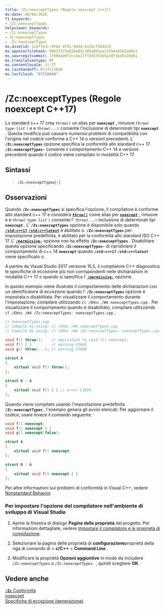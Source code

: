 ```yaml
---
title: /Zc:noexceptTypes (Regole noexcept C++17)
ms.date: 06/04/2020
f1_keywords:
- /Zc:noexceptTypes
helpviewer_keywords:
- /Zc:noexceptTypes
- Zc:noexceptTypes
- -Zc:noexceptTypes
ms.assetid: 1cbf7e3c-0f82-4f91-84dd-612bcf26d2c6
ms.openlocfilehash: 09817372e818a05c389a083aac5f04e03b1ab0e1
ms.sourcegitcommit: 1f009ab0f2cc4a177f2d1353d5a38f164612bdb1
ms.translationtype: MT
ms.contentlocale: it-IT
ms.lasthandoff: 07/27/2020
ms.locfileid: "87218949"
---
```

# <a name="zcnoexcepttypes-c17-noexcept-rules"></a>/Zc:noexceptTypes (Regole noexcept C++17)

Lo standard c++ 17 crea `throw()` un alias per **`noexcept`** , rimuove `throw(` *`type-list`* `)` e e `throw(...)` consente l'inclusione di determinati tipi **`noexcept`** . Questa modifica può causare numerosi problemi di compatibilità con l'origine nel codice conforme a C++ 14 o versioni precedenti. L' **`/Zc:noexceptTypes`** opzione specifica la conformità allo standard c++ 17. **`/Zc:noexceptTypes-`** consente il comportamento C++ 14 e versioni precedenti quando il codice viene compilato in modalità C++ 17.

## <a name="syntax"></a>Sintassi

> **`/Zc:noexceptTypes`**\[**`-`**]

## <a name="remarks"></a>Osservazioni

Quando **`/Zc:noexceptTypes`** si specifica l'opzione, il compilatore è conforme allo standard c++ 17 e considera [**`throw()`**](../../cpp/exception-specifications-throw-cpp.md) come alias per [**`noexcept`**](../../cpp/noexcept-cpp.md) , rimuove e e `throw(` *`type-list`* `)` consente l' `throw(...)` inclusione di determinati tipi **`noexcept`** . L' **`/Zc:noexceptTypes`** opzione è disponibile solo quando [**`/std:c++17`**](std-specify-language-standard-version.md) [**`/std:c++latest`**](std-specify-language-standard-version.md) è abilitato o. **`/Zc:noexceptTypes`** per impostazione predefinita, è abilitato per la conformità allo standard ISO C++ 17. L' [**`/permissive-`**](permissive-standards-conformance.md) opzione non ha effetto **`/Zc:noexceptTypes`** . Disabilitare questa opzione specificando **`/Zc:noexceptTypes-`** di ripristinare il comportamento di c++ 14 **`noexcept`** quando **`/std:c++17`** **`/std:c++latest`** viene specificato o.

A partire da Visual Studio 2017 versione 15,5, il compilatore C++ diagnostica le specifiche di eccezione più non corrispondenti nelle dichiarazioni in modalità C++ 17 o quando si specifica l' [**`/permissive-`**](permissive-standards-conformance.md) opzione.

In questo esempio viene illustrato il comportamento delle dichiarazioni con un identificatore di eccezione quando l' **`/Zc:noexceptTypes`** opzione è impostata o disabilitata. Per visualizzare il comportamento durante l'impostazione, compilare utilizzando `cl /EHsc /W4 noexceptTypes.cpp` . Per visualizzare il comportamento quando è disabilitato, compilare utilizzando `cl /EHsc /W4 /Zc:noexceptTypes- noexceptTypes.cpp` .

```cpp
// noexceptTypes.cpp
// Compile by using: cl /EHsc /W4 noexceptTypes.cpp
// Compile by using: cl /EHsc /W4 /Zc:noexceptTypes- noexceptTypes.cpp

void f() throw();    // equivalent to void f() noexcept;
void f() { }         // warning C5043
void g() throw(...); // warning C5040

struct A
{
    virtual void f() throw();
};

struct B : A
{
    virtual void f() { } // error C2694
};
```

Quando viene compilato usando l'impostazione predefinita **`/Zc:noexceptTypes`** , l'esempio genera gli avvisi elencati. Per aggiornare il codice, usare invece il comando seguente:

```cpp
void f() noexcept;
void f() noexcept { }
void g() noexcept(false);

struct A
{
    virtual void f() noexcept;
};

struct B : A
{
    virtual void f() noexcept { }
};
```

Per altre informazioni sui problemi di conformità in Visual C++, vedere [Nonstandard Behavior](../../cpp/nonstandard-behavior.md).

### <a name="to-set-this-compiler-option-in-the-visual-studio-development-environment"></a>Per impostare l'opzione del compilatore nell'ambiente di sviluppo di Visual Studio

1. Aprire la finestra di dialogo **Pagine delle proprietà** del progetto. Per informazioni dettagliate, vedere [Impostare il compilatore e le proprietà di compilazione](../working-with-project-properties.md).

1. Selezionare la pagina delle proprietà di **configurazione**proprietà della riga di comando di  >  **c/C++**  >  **Command Line** .

1. Modificare la proprietà **Opzioni aggiuntive** in modo da includere *`/Zc:noexceptTypes`* o *`/Zc:noexceptTypes-`* , quindi scegliere **OK**.

## <a name="see-also"></a>Vedere anche

[**`/Zc`** Conformità](zc-conformance.md)\
[noexcept](../../cpp/noexcept-cpp.md)\
[Specifiche di eccezione (generazione)](../../cpp/exception-specifications-throw-cpp.md)
